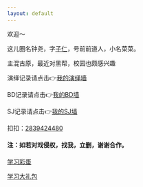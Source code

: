 ```yaml
---
layout: default
---
```



欢迎～

这儿圈名钟尧，字[子仁](./another-page.html)，号前前道人，小名菜菜。

主混古原，最近对黑帮，校园也颇感兴趣

演绎记录请点击👉[我的演绎墙](./docs/my-page.html)

BD记录请点击👉[我的BD墙](./docs/bdindex.html)

SJ记录请点击👉[我的SJ墙](./docs/docs-sjindex.html)

扣扣：[2839424480](https://raw.githubusercontent.com/UserT2019/UserT2019.github.io/master/assets/img/qqewm.jpg)

#### 注：如若对戏侵权，找我，立删，谢谢合作。

[学习彩蛋](./docs/caidan.html)

[学习大礼包](./docs/cgcdalibao.html)
